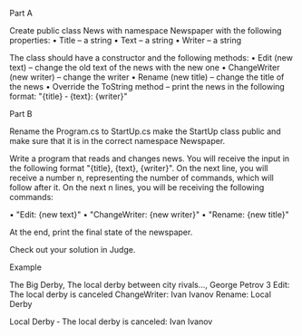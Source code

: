 Part A

Create public class News with namespace Newspaper with the following properties: • Title – a string • Text – a string • Writer – a string

The class should have a constructor and the following methods: • Edit (new text) – change the old text of the news with the new one • ChangeWriter (new writer) – change the writer • Rename (new title) – change the title of the news • Override the ToString method – print the news in the following format: "{title} ‐ {text}: {writer}"

Part B

Rename the Program.cs to StartUp.cs make the StartUp class public and make sure that it is in the correct namespace Newspaper.

Write a program that reads and changes news. You will receive the input in the following format "{title}, {text}, {writer}". On the next line, you will receive a number n, representing the number of commands, which will follow after it. On the next n lines, you will be receiving the following commands:

• "Edit: {new text}" • "ChangeWriter: {new writer}" • "Rename: {new title}"

At the end, print the final state of the newspaper.

Check out your solution in Judge.

Example

The Big Derby, The local derby between city rivals..., George Petrov 3 Edit: The local derby is canceled ChangeWriter: Ivan Ivanov Rename: Local Derby

Local Derby ‐ The local derby is canceled: Ivan Ivanov
